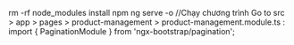 rm -rf node_modules 
install npm
ng serve -o //Chạy chương trình
Go to src > app > pages > product-management > product-management.module.ts : import { PaginationModule } from  'ngx-bootstrap/pagination';

